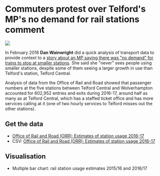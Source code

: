 # Commuters protest over Telford's MP's no demand for rail stations comment

![](https://ichef-1.bbci.co.uk/news/624/cpsprodpb/12C84/production/_99923967_chart-stationsusageshrops-28m82-nc.png)

In February 2018 **Dan Wainwright** did a quick analysis of transport data to provide context to a [story about an MP saying there was "no demand" for trains to stop at smaller stations](http://www.bbc.co.uk/news/uk-england-shropshire-42973820). She said she "never" sees people using smaller stations, despite some of them seeing a larger growth in use than Telford's station, Telford Central.

Analysis of data from the Office of Rail and Road showed that passenger numbers at the five stations between Telford Central and Wolverhampton accounted for 602,952 entries and exits during 2016-17, around half as many as at Telford Central, which has a staffed ticket office and has more services calling at it (one of two hourly services to Telford misses out the other stations).

## Get the data

* [Office of Rail and Road (ORR): Estimates of station usage 2016-17](https://github.com/BBC-Data-Unit/least-used-station/blob/master/estimates-of-station-usage-2016-17.xlsx)
* CSV: [Office of Rail and Road (ORR): Estimates of station usage 2016-17](https://github.com/BBC-Data-Unit/least-used-station/blob/master/estimates-of-station-usage-2016-17.csv)

## Visualisation

* Multiple bar chart: rail station usage estimates 2015/16 and 2016/17


